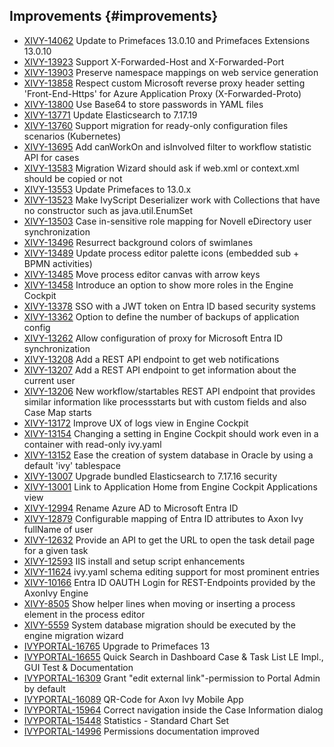 ## Improvements {#improvements}

* [XIVY-14062](https://1ivy.atlassian.net/browse/XIVY-14062) Update to Primefaces 13.0.10 and Primefaces Extensions 13.0.10 
* [XIVY-13923](https://1ivy.atlassian.net/browse/XIVY-13923) Support X-Forwarded-Host and X-Forwarded-Port 
* [XIVY-13903](https://1ivy.atlassian.net/browse/XIVY-13903) Preserve namespace mappings on web service generation 
* [XIVY-13858](https://1ivy.atlassian.net/browse/XIVY-13858) Respect custom Microsoft reverse proxy header setting 'Front-End-Https' for Azure Application Proxy (X-Forwarded-Proto) 
* [XIVY-13800](https://1ivy.atlassian.net/browse/XIVY-13800) Use Base64 to store passwords in YAML files 
* [XIVY-13771](https://1ivy.atlassian.net/browse/XIVY-13771) Update Elasticsearch to 7.17.19 
* [XIVY-13760](https://1ivy.atlassian.net/browse/XIVY-13760) Support migration for ready-only configuration files scenarios (Kubernetes) 
* [XIVY-13695](https://1ivy.atlassian.net/browse/XIVY-13695) Add canWorkOn and isInvolved filter to workflow statistic API for cases 
* [XIVY-13583](https://1ivy.atlassian.net/browse/XIVY-13583) Migration Wizard should ask if web.xml or context.xml should be copied or not 
* [XIVY-13553](https://1ivy.atlassian.net/browse/XIVY-13553) Update Primefaces to 13.0.x 
* [XIVY-13523](https://1ivy.atlassian.net/browse/XIVY-13523) Make IvyScript Deserializer work with Collections that have no constructor such as java.util.EnumSet 
* [XIVY-13503](https://1ivy.atlassian.net/browse/XIVY-13503) Case in-sensitive role mapping for Novell eDirectory user synchronization 
* [XIVY-13496](https://1ivy.atlassian.net/browse/XIVY-13496) Resurrect background colors of swimlanes 
* [XIVY-13489](https://1ivy.atlassian.net/browse/XIVY-13489) Update process editor palette icons (embedded sub + BPMN activities) 
* [XIVY-13485](https://1ivy.atlassian.net/browse/XIVY-13485) Move process editor canvas with arrow keys 
* [XIVY-13458](https://1ivy.atlassian.net/browse/XIVY-13458) Introduce an option to show more roles in the Engine Cockpit 
* [XIVY-13378](https://1ivy.atlassian.net/browse/XIVY-13378) SSO with a JWT token on Entra ID based security systems 
* [XIVY-13362](https://1ivy.atlassian.net/browse/XIVY-13362) Option to define the number of backups of application config 
* [XIVY-13262](https://1ivy.atlassian.net/browse/XIVY-13262) Allow configuration of proxy for Microsoft Entra ID synchronization 
* [XIVY-13208](https://1ivy.atlassian.net/browse/XIVY-13208) Add a REST API endpoint to get web notifications  
* [XIVY-13207](https://1ivy.atlassian.net/browse/XIVY-13207) Add a REST API endpoint to get information about the current user 
* [XIVY-13206](https://1ivy.atlassian.net/browse/XIVY-13206) New workflow/startables REST API endpoint that provides similar information like processstarts but with custom fields and also Case Map starts 
* [XIVY-13172](https://1ivy.atlassian.net/browse/XIVY-13172) Improve UX of logs view in Engine Cockpit 
* [XIVY-13154](https://1ivy.atlassian.net/browse/XIVY-13154) Changing a setting in Engine Cockpit should work even in a container with read-only ivy.yaml 
* [XIVY-13152](https://1ivy.atlassian.net/browse/XIVY-13152) Ease the creation of system database in Oracle by using a default 'ivy' tablespace 
* [XIVY-13007](https://1ivy.atlassian.net/browse/XIVY-13007) Upgrade bundled Elasticsearch to 7.17.16 <span class="badge badge-pill badge-success badge-security">security</span>
* [XIVY-13001](https://1ivy.atlassian.net/browse/XIVY-13001) Link to Application Home from Engine Cockpit Applications view 
* [XIVY-12994](https://1ivy.atlassian.net/browse/XIVY-12994) Rename Azure AD to Microsoft Entra ID 
* [XIVY-12879](https://1ivy.atlassian.net/browse/XIVY-12879) Configurable mapping of Entra ID attributes to Axon Ivy fullName of user 
* [XIVY-12632](https://1ivy.atlassian.net/browse/XIVY-12632) Provide an API to get the URL to open the task detail page for a given task 
* [XIVY-12593](https://1ivy.atlassian.net/browse/XIVY-12593) IIS install and setup script enhancements 
* [XIVY-11624](https://1ivy.atlassian.net/browse/XIVY-11624) ivy.yaml schema editing support for most prominent entries 
* [XIVY-10166](https://1ivy.atlassian.net/browse/XIVY-10166) Entra ID OAUTH Login for REST-Endpoints provided by the AxonIvy Engine 
* [XIVY-8505](https://1ivy.atlassian.net/browse/XIVY-8505) Show helper lines when moving or inserting a process element in the process editor 
* [XIVY-5559](https://1ivy.atlassian.net/browse/XIVY-5559) System database migration should be executed by the engine migration wizard  
* [IVYPORTAL-16765](https://1ivy.atlassian.net/browse/IVYPORTAL-16765) Upgrade to Primefaces 13 
* [IVYPORTAL-16655](https://1ivy.atlassian.net/browse/IVYPORTAL-16655) Quick Search in Dashboard Case & Task List LE Impl., GUI Test & Documentation 
* [IVYPORTAL-16309](https://1ivy.atlassian.net/browse/IVYPORTAL-16309) Grant "edit external link"-permission to Portal Admin by default 
* [IVYPORTAL-16089](https://1ivy.atlassian.net/browse/IVYPORTAL-16089) QR-Code for Axon Ivy Mobile App 
* [IVYPORTAL-15964](https://1ivy.atlassian.net/browse/IVYPORTAL-15964) Correct navigation inside the Case Information dialog 
* [IVYPORTAL-15448](https://1ivy.atlassian.net/browse/IVYPORTAL-15448) Statistics - Standard Chart Set 
* [IVYPORTAL-14996](https://1ivy.atlassian.net/browse/IVYPORTAL-14996) Permissions documentation improved 
